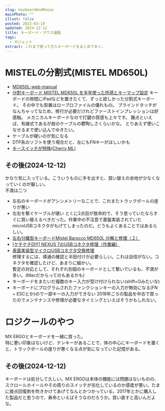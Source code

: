 ```yaml
---
slug: keyboardAndMouse
mainPhoto: ""
illust: false
posted: 2022-03-19
updated: 2024-12-12
title: キーボード・マウス遍歴
tags:
  - ガジェット
extract: これまで使ってきたキーボードをまとめておく。
---
```

# MISTELの分割式(MISTEL MD650L)

- [MD650L-web-manual](https://www.archisite.co.jp/wp-content/uploads/2019/02/MD650L-web-manual.pdf)
- [分割キーボード MISTEL MD650L を半年使った所感とキーマップ設定](https://hoto17296.hatenablog.com/entry/md650l-after)
キーボードの隙間にiPadなどを置きたくて、ずっと欲しかった分割式キーボード。
その中でも型番はロープロファイルの優れもの。
ブラインドタッチがなんちゃってなため、修行が必要だけれどファーストインプレッションは好感触。
メカニカルキーボードなので打鍵の質感も上々です。
難点といえば、有線式であるが故のケーブルの鬱陶しさくらいかな。
とりあえず使いこなせるまで使い込んでゆきたい。  
- ケーブルが硬いのが気になる
- DTP系のソフトを使う場合だと、左にもFNキーがほしいかも
- [キースイッチが特殊(Cherry ML)](https://ex4.sakura.ne.jp/kb/tech_cherry_ml.htm)
## その後(2024-12-12)

かなり気に入っている。こういうものに手を出すと、買い替えの余地が少なくなっていくのが厳しい。  
不満は二つ
- 左右のキーボードがアシンメトリーなことで、これまたトラックボールの座りが悪い
- 左右を繋ぐケーブルが硬い
とくに2点目が致命的で、そう思っていたならすぐに買い替えるべきだった。作業中の不注意で基盤実装されていたmicroUSBコネクタがもげてしまったのだ。どうもよくあることではあるらしい。
- [左右分離型キーボードMistel Barocco MD650L 分解と修理（２）](https://kurihara.hatenadiary.jp/entry/2021/07/28/162446)  
- [[ケチケチDIY] NEXUS 7のUSBコネクタ修理（作業編）](https://fotopota.sakuraweb.com/archives/2015/05/diy_nexus_7usb.html)
- [表面実装型マイクロUSBコネクタ交換修理](http://alansmithee.seesaa.net/article/419743657.html)  
修理するには、導通の確認と半田付けが必要らしい。これは自信がない。コネクタを確認したけど、あまりに細かい。  
暫定の対応として、それぞれ別個のキーボードとして繋いでいるも、不満が多い。(Macだからってのもあるかも)
- キーボードをまたいだ複数のキー入力が受け付けられない(shift+Oみたいな)
- キーボードにプログラムされたファンクションキーの入力が無効になる(FN + ESCとか)ので一部キーの入力ができない
2018年ごろの製品を中古で買ったのでメンテナンスや修理が必要なタイミングといえばそうかもしれない。

# ロジクールのやつ

MX ERGOとキーボードを一緒に買った。  
特に悪い印象はないけど、テンキーがあることで、体の中心にキーボードを置くと、トラックボールの座りが悪くなる点が気になっていた記憶がある。

## その後(2024-12-12)

キーボードは処分して久しい。MX ERGOは本体の機能には問題はないものの、スクロールホイールやその周りのスイッチが劣化しているのか感度が悪い。たまに接点回復剤を吹きかけてあげてなんとかつかっている。2017年とかに購入した製品だと思うので、寿命といえばそうなのだろうか。買い直すと高いんだよな。
